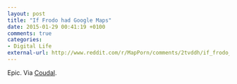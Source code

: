 ```yaml
---
layout: post
title: "If Frodo had Google Maps"
date: 2015-01-29 00:41:19 +0100
comments: true
categories: 
- Digital Life
external-url: http://www.reddit.com/r/MapPorn/comments/2tvddh/if_frodo_had_google_maps_oc_3600x2700/
---
```


Epic. Via [Coudal](http://coudal.com/archives/2015/01/if_frodo_had_go.php).
